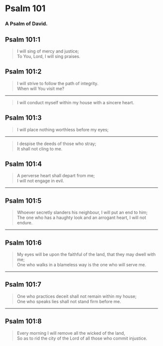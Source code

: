 # Psalm 101

### A Psalm of David.

## Psalm 101:1

> I will sing of mercy and justice;  
> To You, Lord, I will sing praises.

## Psalm 101:2

> I will strive to follow the path of integrity.  
> When will You visit me?

---

> I will conduct myself within my house with a sincere heart.

## Psalm 101:3

> I will place nothing worthless before my eyes;

---

> I despise the deeds of those who stray;  
> It shall not cling to me.

## Psalm 101:4

> A perverse heart shall depart from me;  
> I will not engage in evil.

---

## Psalm 101:5

> Whoever secretly slanders his neighbour, I will put an end to him;  
> The one who has a haughty look and an arrogant heart, I will not endure.

---

## Psalm 101:6

> My eyes will be upon the faithful of the land, that they may dwell with me;  
> One who walks in a blameless way is the one who will serve me.

---

## Psalm 101:7

> One who practices deceit shall not remain within my house;  
> One who speaks lies shall not stand firm before me.

---

## Psalm 101:8

> Every morning I will remove all the wicked of the land,  
> So as to rid the city of the Lord of all those who commit injustice.
